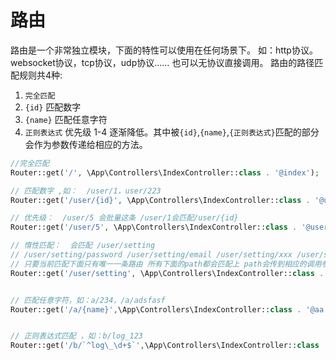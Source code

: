 
# 路由

路由是一个非常独立模块，下面的特性可以使用在任何场景下。
如：http协议。websocket协议，tcp协议，udp协议…… 也可以无协议直接调用。
路由的路径匹配规则共4种:

1. `完全匹配`
2. `{id}` 匹配数字 
3. `{name}` 匹配任意字符
4. `正则表达式`
优先级 1-4 逐渐降低。其中被`{id}`,`{name}`,`{正则表达式}`匹配的部分会作为参数传递给相应的方法。
```php
//完全匹配
Router::get('/', \App\Controllers\IndexController::class . '@index');

// 匹配数字 ,如：  /user/1，user/223
Router::get('/user/{id}', \App\Controllers\IndexController::class . '@user');

// 优先级：  /user/5 会批量这条 /user/1会匹配/user/{id}
Router::get('/user/5', \App\Controllers\IndexController::class . '@user5');

// 惰性匹配：  会匹配 /user/setting 
// /user/setting/password /user/setting/email /user/setting/xxx /user/setting/... 
// 只要当前匹配下面只有唯一一条路由 所有下面的path都会匹配上 path会传到相应的调用参数
Router::get('/user/setting', \App\Controllers\IndexController::class . '@setting');


// 匹配任意字符，如：a/234，/a/adsfasf
Router::get('/a/{name}',\App\Controllers\IndexController::class . '@aa');


// 正则表达式匹配 ，如：b/log_123
Router::get('/b/`^log\_\d+$`',\App\Controllers\IndexController::class . '@bb');`
```


